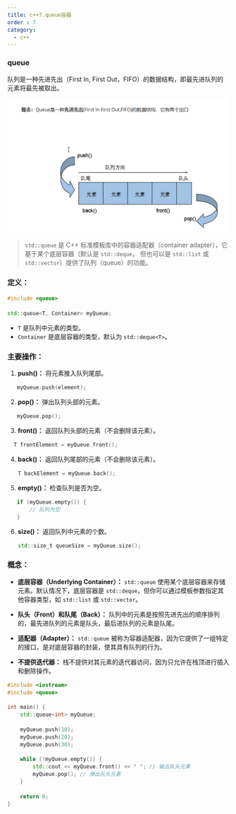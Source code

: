 ```yaml
---
title: c++7.queue容器
order : 7
category:
  - c++
---
```


### queue

<chatmessage avatar="../../../assets/emoji/bqb (2).png" :avatarWidth="40" alignLeft>
队列是一种先进先出（First In, First Out，FIFO）的数据结构，即最先进队列的元素将最先被取出。
</chatmessage>

![](..%2Fassets%2Fqueue.png)

>`std::queue` 是 C++ 标准模板库中的容器适配器（container adapter），它基于某个底层容器（默认是 `std::deque`，
但也可以是 `std::list` 或 `std::vector`）提供了队列（queue）的功能。

### 定义：

```cpp
#include <queue>

std::queue<T, Container> myQueue;
```

- `T` 是队列中元素的类型。
- `Container` 是底层容器的类型，默认为 `std::deque<T>`。

### 主要操作：

1. **push()：** 将元素推入队列尾部。

```cpp
   myQueue.push(element);
```

2. **pop()：** 弹出队列头部的元素。

```cpp
   myQueue.pop();
```

3. **front()：** 返回队列头部的元素（不会删除该元素）。

 ```cpp
   T frontElement = myQueue.front();
 ```

4. **back()：** 返回队列尾部的元素（不会删除该元素）。
   ```cpp
   T backElement = myQueue.back();
   ```

5. **empty()：** 检查队列是否为空。

```cpp
   if (myQueue.empty()) {
       // 队列为空
   }
```

6. **size()：** 返回队列中元素的个数。
   ```cpp
   std::size_t queueSize = myQueue.size();
   ```

### 概念：

- **底层容器（Underlying Container）：** `std::queue` 使用某个底层容器来存储元素。默认情况下，底层容器是 `std::deque`，但你可以通过模板参数指定其他容器类型，如 `std::list` 或 `std::vector`。

- **队头（Front）和队尾（Back）：** 队列中的元素是按照先进先出的顺序排列的，最先进队列的元素是队头，最后进队列的元素是队尾。

- **适配器（Adapter）：** `std::queue` 被称为容器适配器，因为它提供了一组特定的接口，是对底层容器的封装，使其具有队列的行为。

- **不提供迭代器：** 栈不提供对其元素的迭代器访问，因为只允许在栈顶进行插入和删除操作。

```cpp
#include <iostream>
#include <queue>

int main() {
    std::queue<int> myQueue;

    myQueue.push(10);
    myQueue.push(20);
    myQueue.push(30);

    while (!myQueue.empty()) {
        std::cout << myQueue.front() << " "; // 输出队头元素
        myQueue.pop(); // 弹出队头元素
    }

    return 0;
}
```